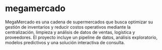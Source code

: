 # megamercado
MegaMercado es una cadena de supermercados que busca optimizar su gestión de inventarios y reducir costos operativos mediante la centralización, limpieza y análisis de datos de ventas, logística y proveedores. El proyecto incluye un pipeline de datos, análisis exploratorio, modelos predictivos y una solución interactiva de consulta.
